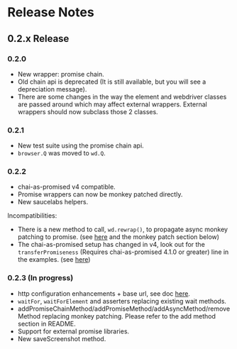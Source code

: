# Release Notes

## 0.2.x Release

### 0.2.0

- New wrapper: promise chain.
- Old chain api is deprecated (It is still available, but you will see a depreciation message).
- There are some changes in the way the element and webdriver classes are passed around
which may affect external wrappers. External wrappers should now subclass those 2 classes. 

### 0.2.1
 
- New test suite using the promise chain api.
- `browser.Q` was moved to `wd.Q`.

### 0.2.2 

- chai-as-promised v4 compatible.
- Promise wrappers can now be monkey patched directly.
- New saucelabs helpers.

Incompatibilities: 

  - There is a new method to call, `wd.rewrap()`, to propagate async monkey 
  patching to promise. (see [here](https://github.com/admc/wd/blob/master/examples/promise/monkey.patch-with-async.js#L35) and the monkey patch section below)
  - The chai-as-promised setup has changed in v4, look out for the `transferPromiseness` (Requires chai-as-promised 4.1.0 or greater)
  line in the examples. (see [here](https://github.com/admc/wd/blob/master/examples/promise/chrome.js#L15))

### 0.2.3 (In progress) 
  - http configuration enhancements + base url, see doc [here](https://github.com/admc/wd#http-configuration).
  - `waitFor`, `waitForElement` and asserters replacing existing wait methods.
  - addPromiseChainMethod/addPromiseMethod/addAsyncMethod/removeMethod replacing monkey patching.
  Please refer to the add method section in README.
  - Support for external promise libraries.
  - New saveScreenshot method.
 